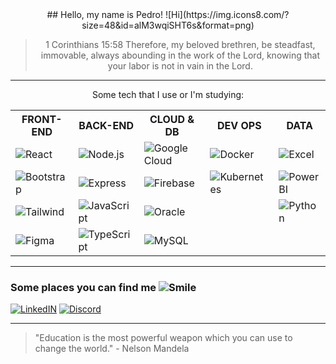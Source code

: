 <div align="center">
## Hello, my name is Pedro! ![Hi](https://img.icons8.com/?size=48&id=alM3wqiSHT6s&format=png)

> 1 Corinthians 15:58 Therefore, my beloved brethren, be steadfast, immovable, always abounding in the work of the Lord, knowing that your labor is not in vain in the Lord.

---
</div>
<p align="center">Some tech that I use or I'm studying:<p/>

<table align="center">
  <tr>
    <th>FRONT-END</th>
    <th>BACK-END</th>
    <th>CLOUD & DB</th>
    <th>DEV OPS</th>
    <th>DATA</th>
  </tr>
  <tr>
    <td><img src="https://img.icons8.com/?size=40&id=asWSSTBrDlTW&format=png" alt="React"></td>
    <td><img src="https://img.icons8.com/?size=40&id=54087&format=png" alt="Node.js"></td>
    <td><img src="https://img.icons8.com/?size=40&id=WHRLQdbEXQ16&format=png" alt="Google Cloud"></td>
    <td><img src="https://img.icons8.com/?size=48&id=22813&format=png" alt="Docker"></td>
    <td><img src="https://img.icons8.com/?size=40&id=117561&format=png" alt="Excel"></td>
  </tr>
  <tr>
    <td><img src="https://img.icons8.com/?size=40&id=84710&format=png" alt="Bootstrap"></td>
    <td><img src="https://img.icons8.com/?size=40&id=SDVmtZ6VBGXt&format=png" alt="Express"></td>
    <td><img src="https://img.icons8.com/?size=40&id=62452&format=png" alt="Firebase"></td>
    <td><img src="https://img.icons8.com/?size=40&id=cvzmaEA4kC0o&format=png" alt="Kubernetes"></td>
    <td><img src="https://img.icons8.com/?size=40&id=Ny0t2MYrJ70p&format=png" alt="Power BI"></td>
  </tr>
  <tr>
    <td><img src="https://img.icons8.com/?size=40&id=4PiNHtUJVbLs&format=png" alt="Tailwind"></td>
    <td><img src="https://img.icons8.com/?size=40&id=108784&format=png" alt="JavaScript"></td>
    <td><img src="https://img.icons8.com/?size=40&id=39913&format=png" alt="Oracle"></td>
    <td></td>
    <td><img src="https://img.icons8.com/?size=40&id=13441&format=png" alt="Python"></td>
  </tr>
  <tr>
    <td><img src="https://img.icons8.com/?size=40&id=8gfeOoqrHqJU&format=png" alt="Figma"></td>
    <td><img src="https://img.icons8.com/?size=40&id=nCj4PvnCO0tZ&format=png" alt="TypeScript"></td>
    <td><img src="https://img.icons8.com/?size=40&id=9nLaR5KFGjN0&format=png" alt="MySQL"></td>
    <td></td>
    <td></td>
  </tr>
</table>

---

### Some places you can find me ![Smile](https://img.icons8.com/?size=40&id=98huvVUFtEyB&format=png)

[![LinkedIN](https://img.icons8.com/?size=48&id=xuvGCOXi8Wyg&format=png)](https://www.linkedin.com/in/pedro-henrique-dos-reis/) [![Discord](https://img.icons8.com/?size=48&id=30998&format=png)](https://discordapp.com/users/980289389294927882/)

---

> "Education is the most powerful weapon which you can use to change the world." - Nelson Mandela

</center>
